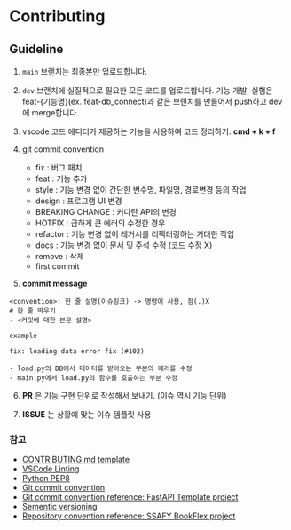 # Contributing

## Guideline

1. `main` 브랜치는 최종본만 업로드합니다.
2. `dev` 브랜치에 실질적으로 필요한 모든 코드를 업로드합니다. 기능 개발, 실험은 feat-{기능명}(ex. feat-db_connect)과 같은 브랜치를 만들어서 push하고 dev에 merge합니다.
3. vscode 코드 에디터가 제공하는 기능을 사용하여 코드 정리하기. __cmd + k + f__
4. git commit convention
    - fix : 버그 패치
    - feat : 기능 추가
    - style : 기능 변경 없이 간단한 변수명, 파일명, 경로변경 등의 작업
    - design : 프로그램 UI 변경
    - BREAKING CHANGE : 커다란 API의 변경
    - HOTFIX : 급하게 큰 에러의 수정한 경우
    - refactor : 기능 변경 없이 레거시를 리팩터링하는 거대한 작업
    - docs : 기능 변경 없이 문서 및 주석 수정 (코드 수정 X)
    - remove : 삭제
    - first commit

5. __commit message__
```text
<convention>: 한 줄 설명(이슈링크) -> 명령어 사용, 점(.)X
# 한 줄 띄우기
- <커밋에 대한 본문 설명>

```

`example`
```text
fix: loading data error fix (#102)

- load.py의 DB에서 데이터를 받아오는 부분의 에러를 수정
- main.py에서 load.py의 함수를 호출하는 부분 수정
```

6. __PR__ 은 기능 구현 단위로 작성해서 보내기. (이슈 역시 기능 단위)

7. __ISSUE__ 는 상황에 맞는 이슈 템플릿 사용

    





### 참고

- [CONTRIBUTING.md template](https://gist.github.com/PurpleBooth/b24679402957c63ec426)
- [VSCode Linting](https://code.visualstudio.com/docs/python/linting)
- [Python PEP8](https://peps.python.org/pep-0008/)
- [Git commit convention](https://www.conventionalcommits.org/ko/v1.0.0/)
- [Git commit convention reference: FastAPI Template project](https://github.com/tiangolo/full-stack-fastapi-postgresql)
- [Sementic versioning](https://semver.org/lang/ko/)
- [Repository convention reference: SSAFY BookFlex project](https://github.com/glenn93516/BookFlex)